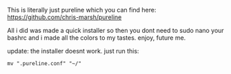 This is literally just pureline which you can find here: https://github.com/chris-marsh/pureline


All i did was made a quick installer so then you dont need to sudo nano your bashrc and i made all the colors
to my tastes. enjoy, future me.

update: the installer doesnt work. just run this:

```echo 'source ~/pureline/pureline ~/.pureline.conf' >> ~/.bashrc 
mv ".pureline.conf" "~/"
